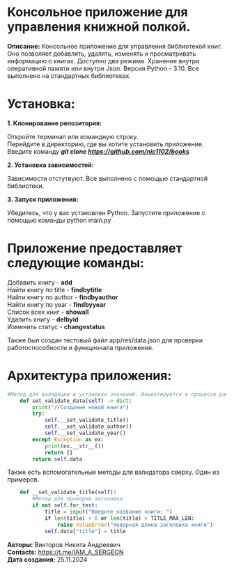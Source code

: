 # __Консольное приложение для управления книжной полкой.__

__Описание:__ Консольное приложение для управления библиотекой книг. Оно позволяет добавлять, удалять, изменять и просматривать информацию о книгах. Доступно два режима.
Хранение внутри оперативной памяти или внутри Json.
Версия Python - 3.10. Все выполнено на стандартных библиотеках.

# __Установка:__

__1. Клонирование репозитория:__

Откройте терминал или командную строку. <br />
Перейдите в директорию, где вы хотите установить приложение. <br />
Введите команду ___git clone https://github.com/nic1102/books___ <br />

__2. Установка зависимостей:__

Зависимости отстутвуют. Все выполнено с помощью стандартной библиотеки. <br />

__3. Запуск приложения:__

Убедитесь, что у вас установлен Python.
Запустите приложение с помощью команды python main.py

# __Приложение предоставляет следующие команды:__

Добавить книгу - __add__ <br />
Найти книгу по title - __findbytitle__ <br />
Найти книгу по author - __findbyauthor__ <br />
Найти книгу по year - __findbyyear__ <br />
Список всех книг - __showall__ <br />
Удалить книгу - __delbyid__ <br />
Изменить статус - __changestatus__ <br />

Также был создан тестовый файл app/res/data.json для проверки работоспособности и функционала приложения. <br />

# __Архитектура приложения__:

```python
#Метод для валидации и установки значений. Иньектируется в процессе рантайма.
    def set_validate_data(self) -> dict:
        print("//Создание новой книги")
        try:
            self.__set_validate_title()
            self.__set_validate_author()
            self.__set_validate_year()
        except Exception as ex:
            print(ex.__str__())
            return {}
        return self.data
```

Также есть вспомогательные методы для валидатора сверху. Один из примеров.

```python
    def __set_validate_title(self):
        #Метод для проверки заголовка
        if not self.for_test:
            title = input("Введите название книги: ")
            if len(title) < 0 or len(title) > TITLE_MAX_LEN:
                raise ValueError("Неверная длина заголовка книги")
            self.data["title"] = title
```


__Авторы:__ Викторов Никита Андреевич <br />
__Contacts:__ https://t.me/IAM_A_SERGEON <br />
__Дата создания:__ 25.11.2024 
